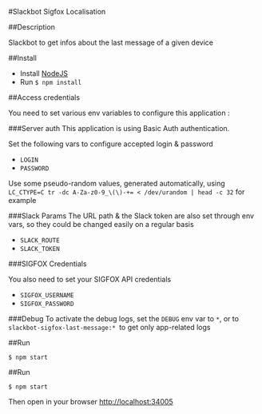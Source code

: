 #Slackbot Sigfox Localisation

##Description

Slackbot to get infos about the last message of a given device

##Install

* Install [NodeJS](http://nodejs.org/)
* Run `$ npm install`

##Access credentials

You need to set various env variables to configure this application : 

###Server auth
This application is using Basic Auth authentication.

Set the following vars to configure accepted login & password

* `LOGIN`
* `PASSWORD`

Use some pseudo-random values, generated automatically, using `LC_CTYPE=C tr -dc A-Za-z0-9_\(\)-+= < /dev/urandom | head -c 32` for example

###Slack Params
The URL path & the Slack token are also set through env vars, so they could be changed easily on a regular basis

* `SLACK_ROUTE`
* `SLACK_TOKEN`

###SIGFOX Credentials

You also need to set your SIGFOX API credentials 

* `SIGFOX_USERNAME`
* `SIGFOX_PASSWORD`


###Debug
To activate the debug logs, set the `DEBUG` env var to `*`, or to `slackbot-sigfox-last-message:* `to get only app-related logs


##Run

```
$ npm start
```

##Run

```
$ npm start
```

Then open in your browser [http://localhost:34005](http://localhost:34005)
